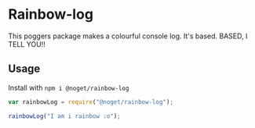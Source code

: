 # Rainbow-log
This poggers package makes a colourful console log.
It's based. BASED, I TELL YOU!!

## Usage
Install with `npm i @noget/rainbow-log`

```javascript
var rainbowLog = require("@noget/rainbow-log");

rainbowLog("I am i rainbow :o");
```